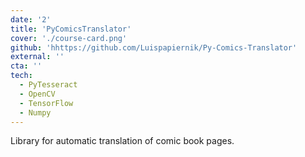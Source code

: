 ```yaml
---
date: '2'
title: 'PyComicsTranslator'
cover: './course-card.png'
github: 'hhttps://github.com/Luispapiernik/Py-Comics-Translator'
external: ''
cta: ''
tech:
  - PyTesseract
  - OpenCV
  - TensorFlow
  - Numpy
---
```


Library for automatic translation of comic book pages.

